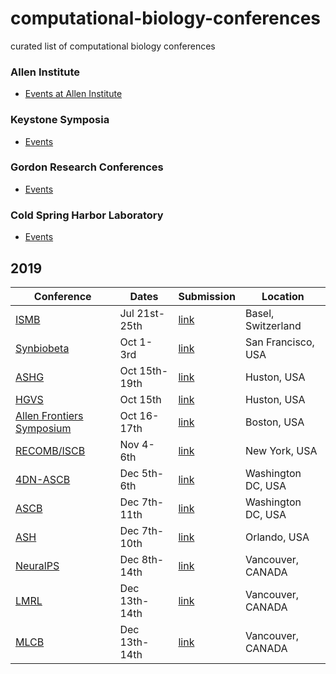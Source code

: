 # computational-biology-conferences
curated list of computational biology conferences

### Allen Institute
* [Events at Allen Institute](https://alleninstitute.org/events-training/)

### Keystone Symposia
* [Events](http://www.keystonesymposia.org/)

### Gordon Research Conferences
* [Events](https://www.grc.org/)

### Cold Spring Harbor Laboratory
* [Events](https://meetings.cshl.edu/)

## 2019

Conference | Dates | Submission | Location 
-----------|-------|------------|----------
[ISMB](https://www.iscb.org/ismbeccb2019) | Jul 21st-25th | [link](https://www.iscb.org/ismbeccb2019-submit/abstracts)| Basel, Switzerland
[Synbiobeta](https://2019.synbiobeta.com/) | Oct 1-3rd | [link](https://2019.synbiobeta.com/register/) | San Francisco, USA
[ASHG](https://www.ashg.org/2019meeting/) | Oct 15th-19th | [link](https://www.ashg.org/2019meeting/pages/abstracts_late.shtml) | Huston, USA
[HGVS](http://events.hgvs.org/home.html) | Oct 15th | [link](http://events.hgvs.org/abstracts.html) | Huston, USA
[Allen Frontiers Symposium](https://alleninstitute.org/what-we-do/frontiers-group/events/allen-frontiers-symp-2019/) | Oct 16-17th | [link](http://engage.alleninstitute.org/site/Calendar?id=101124&view=Detail) | Boston, USA
[RECOMB/ISCB](https://www.iscb.org/recomb-regsysgen2019-program/recomb-regsysgen2019-oral-schedule) | Nov 4-6th | [link](https://www.iscb.org/recomb-regsysgen2019-submissions/recomb-regsysgen2019-oral-submissions) | New York, USA
[4DN-ASCB](https://4dn-annual-meetings.smapply.io/) | Dec 5th-6th | [link](unknown) | Washington DC, USA
[ASCB](https://www.ascb.org/2019ascbembo/) | Dec 7th-11th | [link](https://www.ascb.org/2019ascbembo/abstracts/) | Washington DC, USA
[ASH](https://www.hematology.org/Annual-Meeting/) | Dec 7th-10th | [link](https://www.hematology.org/Annual-Meeting/Abstracts/) | Orlando, USA
[NeuralPS](https://nips.cc) | Dec 8th-14th | [link](https://nips.cc/Conferences/2019/CallForPapers) | Vancouver, CANADA 
[LMRL](https://lmrl-bio.github.io/) | Dec 13th-14th | [link](https://lmrl-bio.github.io/call) | Vancouver, CANADA 
[MLCB](https://mlcb.github.io/) | Dec 13th-14th | [link](https://easychair.org/account/signin?l=t8803VSZpkL2VOFk87xpjU) | Vancouver, CANADA 
